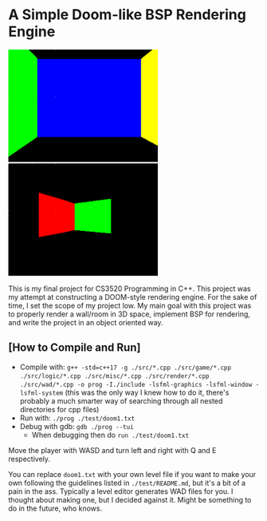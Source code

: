 # A Simple Doom-like BSP Rendering Engine

<img src="./media/sc1.png" width = 300>
<img src="./media/sc2.png" width = 300>

This is my final project for CS3520 Programming in C++. This project was my attempt at constructing a DOOM-style rendering engine. For the sake of time, I set the scope of my project low. My main goal with this project was to properly render a wall/room in 3D space, implement BSP for rendering, and write the project in an object oriented way.

## [How to Compile and Run]

- Compile with: `g++ -std=c++17 -g ./src/*.cpp ./src/game/*.cpp ./src/logic/*.cpp ./src/misc/*.cpp ./src/render/*.cpp ./src/wad/*.cpp -o prog -I./include -lsfml-graphics -lsfml-window -lsfml-system` (this was the only way I knew how to do it, there's probably a much smarter way of searching through all nested directories for cpp files)
- Run with: `./prog ./test/doom1.txt`
- Debug with gdb: `gdb ./prog --tui`
    - When debugging then do `run ./test/doom1.txt`

Move the player with WASD and turn left and right with Q and E respectively.

You can replace `doom1.txt` with your own level file if you want to make your own following the guidelines listed in `./test/README.md`, but it's a bit of a pain in the ass. Typically a level editor generates WAD files for you. I thought about making one, but I decided against it. Might be something to do in the future, who knows.